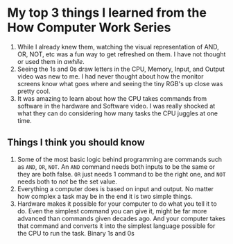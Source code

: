 # My top 3 things I learned from the **How Computer Work** Series

1. While I already knew them, watching the visual representation of AND, OR, NOT, etc was a fun way to get refreshed on them. I have not thought or used them in *awhile*.
2. Seeing the 1s and 0s draw letters in the CPU, Memory, Input, and Output video was new to me. I had never thought about how the monitor screens know what goes where and seeing the tiny RGB's up close was pretty cool. 
3. It was amazing to learn about how the CPU takes commands from software in the hardware and Software video. I was really shocked at what they can do considering how many tasks the CPU juggles at one time. 

## Things I think you should know
1. Some of the most basic logic behind programming are commands such as ```AND```, ```OR```, ```NOT```. An ```AND``` command needs both inputs to be the same or they are both false. ```OR``` just needs 1 command to be the right one, and ```NOT``` needs both to *not* be the set value. 
2. Everything a computer does is based on input and output. No matter how complex a task may be in the end it is two simple things. 
3. Hardware makes it possible for your computer to do what you tell it to do. Even the simplest command you can give it, might be far more advanced than commands given decades ago. And your computer takes that command and converts it into the simplest language possible for the CPU to run the task. Binary 1s and 0s